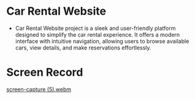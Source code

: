 # Car Rental Website

- Car Rental Website project is a sleek and user-friendly platform designed to simplify the car rental experience. It offers a modern interface with intuitive navigation, allowing users to browse available cars, view details, and make reservations effortlessly.

# Screen Record

[screen-capture (5).webm](https://github.com/user-attachments/assets/04690532-16ef-4a2d-bfb1-0461da9826f0)


 
